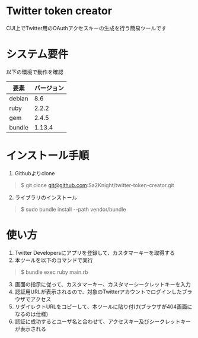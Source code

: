 # Twitter token creator
CUI上でTwitter用のOAuthアクセスキーの生成を行う簡易ツールです
# システム要件

以下の環境で動作を確認

|要素|バージョン|
|------|------|
|debian|8.6|
|ruby|2.2.2|
|gem|2.4.5|
|bundle|1.13.4|

# インストール手順
1. Githubよりclone
> $ git clone git@github.com:Sa2Knight/twitter-token-creator.git
2. ライブラリのインストール
> $ sudo bundle install --path vendor/bundle

# 使い方
1. Twitter Developersにアプリを登録して、カスタマーキーを取得する
2. 本ツールを以下のコマンドで実行
> $ bundle exec ruby main.rb
3. 画面の指示に従って、カスタマーキー、カスタマーシークレットキーを入力
4. 認証用URLが表示されるので、対象のTwitterアカウントでログインしたブラウザでアクセス
5. リダイレクトURLをコピーして、本ツールに貼り付け(ブラウザが404画面になるのは仕様)
6. 認証に成功するとユーザ名と合わせて、アクセスキー及びシークレットキーが表示される
